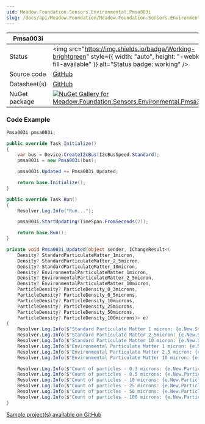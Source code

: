 ```yaml
---
uid: Meadow.Foundation.Sensors.Environmental.Pmsa003i
slug: /docs/api/Meadow.Foundation/Meadow.Foundation.Sensors.Environmental.Pmsa003i
---
```


| Pmsa003i | |
|--------|--------|
| Status | <img src="https://img.shields.io/badge/Working-brightgreen" style={{ width: "auto", height: "-webkit-fill-available" }} alt="Status badge: working" /> |
| Source code | [GitHub](https://github.com/WildernessLabs/Meadow.Foundation/tree/main/Source/Meadow.Foundation.Peripherals/Sensors.Environmental.Pmsa003I) |
| Datasheet(s) | [GitHub](https://github.com/WildernessLabs/Meadow.Foundation/tree/main/Source/Meadow.Foundation.Peripherals/Sensors.Environmental.Pmsa003I/Datasheet) |
| NuGet package | <a href="https://www.nuget.org/packages/Meadow.Foundation.Sensors.Environmental.Pmsa300i/" target="_blank"><img src="https://img.shields.io/nuget/v/Meadow.Foundation.Sensors.Environmental.Pmsa300i.svg?label=Meadow.Foundation.Sensors.Environmental.Pmsa300i" alt="NuGet Gallery for Meadow.Foundation.Sensors.Environmental.Pmsa300i" /></a> |

### Code Example

```csharp
Pmsa003i pmsa003i;

public override Task Initialize()
{
    var bus = Device.CreateI2cBus(I2cBusSpeed.Standard);
    pmsa003i = new Pmsa003i(bus);

    pmsa003i.Updated += Pmsa003i_Updated;

    return base.Initialize();
}

public override Task Run()
{
    Resolver.Log.Info("Run...");

    pmsa003i.StartUpdating(TimeSpan.FromSeconds(2));

    return base.Run();
}

private void Pmsa003i_Updated(object sender, IChangeResult<(
    Density? StandardParticulateMatter_1micron,
    Density? StandardParticulateMatter_2_5micron,
    Density? StandardParticulateMatter_10micron,
    Density? EnvironmentalParticulateMatter_1micron,
    Density? EnvironmentalParticulateMatter_2_5micron,
    Density? EnvironmentalParticulateMatter_10micron,
    ParticleDensity? ParticleDensity_0_3microns,
    ParticleDensity? ParticleDensity_0_5microns,
    ParticleDensity? ParticleDensity_10microns,
    ParticleDensity? ParticleDensity_25microns,
    ParticleDensity? ParticleDensity_50microns,
    ParticleDensity? ParticleDensity_100microns)> e)
{
    Resolver.Log.Info($"Standard Particulate Matter 1 micron: {e.New.StandardParticulateMatter_1micron.Value.MicroGramsPerMetersCubed} micrograms per m^3");
    Resolver.Log.Info($"Standard Particulate Matter 2_5micron: {e.New.StandardParticulateMatter_2_5micron.Value.MicroGramsPerMetersCubed} micrograms per m^3");
    Resolver.Log.Info($"Standard Particulate Matter 10 micron: {e.New.StandardParticulateMatter_10micron.Value.MicroGramsPerMetersCubed} micrograms per m^3");
    Resolver.Log.Info($"Environmental Particulate Matter 1 micron: {e.New.EnvironmentalParticulateMatter_1micron.Value.MicroGramsPerMetersCubed} micrograms per m^3");
    Resolver.Log.Info($"Environmental Particulate Matter 2.5 micron: {e.New.EnvironmentalParticulateMatter_2_5micron.Value.MicroGramsPerMetersCubed} micrograms per m^3");
    Resolver.Log.Info($"Environmental Particulate Matter 10 micron: {e.New.EnvironmentalParticulateMatter_10micron.Value.MicroGramsPerMetersCubed} micrograms per m^3"); ;

    Resolver.Log.Info($"Count of particles - 0.3 microns: {e.New.ParticleDensity_0_3microns.Value.ParticlesPerCentiliter} in 0.1 liters of air");
    Resolver.Log.Info($"Count of particles - 0.5 microns: {e.New.ParticleDensity_0_5microns.Value.ParticlesPerCentiliter} in 0.1 liters of air");
    Resolver.Log.Info($"Count of particles - 10 microns: {e.New.ParticleDensity_10microns.Value.ParticlesPerCentiliter} in 0.1 liters of air");
    Resolver.Log.Info($"Count of particles - 25 microns: {e.New.ParticleDensity_25microns.Value.ParticlesPerCentiliter} in 0.1 liters of air");
    Resolver.Log.Info($"Count of particles - 50 microns: {e.New.ParticleDensity_50microns.Value.ParticlesPerCentiliter} in 0.1 liters of air");
    Resolver.Log.Info($"Count of particles - 100 microns: {e.New.ParticleDensity_100microns.Value.ParticlesPerCentiliter} in 0.1 liters of air");
}

```

[Sample project(s) available on GitHub](https://github.com/WildernessLabs/Meadow.Foundation/tree/main/Source/Meadow.Foundation.Peripherals/Sensors.Environmental.Pmsa003I/Samples/Pmsa003I_Sample)

